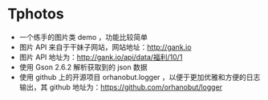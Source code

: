 # Tphotos
- 一个练手的图片类 demo ，功能比较简单
- 图片 API 来自于干妹子网站，网站地址：http://gank.io
- 图片 API 地址为：http://gank.io/api/data/福利/10/1
- 使用 Gson 2.6.2 解析获取到的 json 数据
- 使用 github 上的开源项目 orhanobut.logger ，以便于更加优雅和方便的日志输出，其 github 地址为：https://github.com/orhanobut/logger
